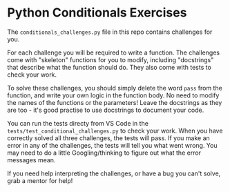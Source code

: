 # Python Conditionals Exercises
The `conditionals_challenges.py` file in this repo contains challenges for you.

For each challenge you will be required to write a function. The challenges come with "skeleton" functions for you to modify, including "docstrings" that describe what the function should do. They also come with tests to check your work.

To solve these challenges, you should simply delete the word `pass` from the function, and write your own logic in the function body. No need to modify the names of the functions or the parameters! Leave the docstrings as they are too - it's good practise to use docstrings to document your code.

You can run the tests directy from VS Code in the `tests/test_conditional_challenges.py` to check your work. When you have correctly solved all three challenges, the tests will pass. If you make an error in any of the challenges, the tests will tell you what went wrong. You may need to do a little Googling/thinking to figure out what the error messages mean. 

If you need help interpreting the challenges, or have a bug you can't solve, grab a mentor for help!
